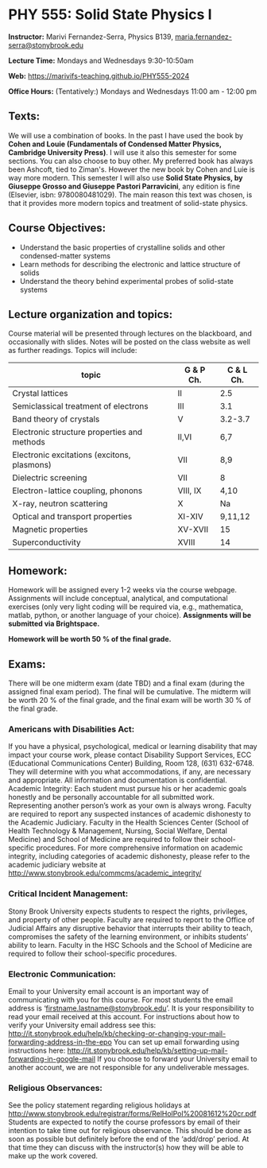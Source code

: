 # PHY 555: Solid State Physics I

**Instructor:** Marivi Fernandez-Serra, Physics B139, maria.fernandez-serra@stonybrook.edu

**Lecture Time:** Mondays and Wednesdays 9:30-10:50am

**Web:** https://marivifs-teaching.github.io/PHY555-2024

**Office Hours:**
(Tentatively:) Mondays and Wednesdays 11:00 am - 12:00 pm


## Texts:
We will use a combination of books. In the past I have used the book by **Cohen and Louie (Fundamentals of Condensed Matter Physics, Cambridge University Press)**. I will use it also this semester for some sections. You can also choose to buy other. My preferred book has always been Ashcoft, tied to Ziman's. However the new book by Cohen and Luie is way more modern. This semester I will also use **Solid State Physics, by Giuseppe Grosso and Giuseppe Pastori
Parravicini**, any edition is fine (Elsevier, isbn: 9780080481029). The main reason this text was chosen, is that it provides more modern topics and treatment of solid-state
physics.


## Course Objectives:
* Understand the basic properties of crystalline solids and other condensed-matter systems
* Learn methods for describing the electronic and lattice structure of solids
* Understand the theory behind experimental probes of solid-state systems

## Lecture organization and topics:
Course material will be presented through lectures on the blackboard, and occasionally with slides. Notes
will be posted on the class website as well as further readings. Topics will include:


topic | G & P Ch. | C & L Ch.
------|-----------|---------
Crystal lattices | II | 2.5
Semiclassical treatment of electrons | III | 3.1  
Band theory of crystals | V | 3.2-3.7
Electronic structure properties and methods | II,VI | 6,7
Electronic excitations (excitons, plasmons) | VII | 8,9
Dielectric screening | VII | 8
Electron-lattice coupling, phonons | VIII, IX | 4,10
X-ray, neutron scattering | X | Na
Optical and transport properties | XI-XIV | 9,11,12
Magnetic properties | XV-XVII | 15
Superconductivity | XVIII | 14


## Homework:
Homework will be assigned every 1-2 weeks via the course webpage. Assignments will include conceptual,
analytical, and computational exercises (only very light coding will be required via, e.g., mathematica,
matlab, python, or another language of your choice). **Assignments will be submitted via Brightspace.**

**Homework will be worth 50 % of the final grade.**

## Exams:
There will be one midterm exam (date TBD) and a final exam (during the assigned final exam period).
The final will be cumulative. The midterm will be worth 20 % of the final grade, and the final
exam will be worth 30 % of the final grade.

### Americans with Disabilities Act:
If you have a physical, psychological, medical or learning disability that may impact your course work, please
contact Disability Support Services, ECC (Educational Communications Center) Building, Room 128, (631)
632-6748. They will determine with you what accommodations, if any, are necessary and appropriate. All
information and documentation is confidential.
Academic Integrity:
Each student must pursue his or her academic goals honestly and be personally accountable for all submitted
work. Representing another person’s work as your own is always wrong. Faculty are required to report
any suspected instances of academic dishonesty to the Academic Judiciary. Faculty in the Health Sciences
Center (School of Health Technology & Management, Nursing, Social Welfare, Dental Medicine) and School
of Medicine are required to follow their school-specific procedures. For more comprehensive information
on academic integrity, including categories of academic dishonesty, please refer to the academic judiciary
website at http://www.stonybrook.edu/commcms/academic_integrity/


### Critical Incident Management:
Stony Brook University expects students to respect the rights, privileges, and property of other people.
Faculty are required to report to the Office of Judicial Affairs any disruptive behavior that interrupts
their ability to teach, compromises the safety of the learning environment, or inhibits students’ ability to
learn. Faculty in the HSC Schools and the School of Medicine are required to follow their school-specific
procedures.


### Electronic Communication:
Email to your University email account is an important way of communicating with you for this course.
For most students the email address is ‘firstname.lastname@stonybrook.edu’. It is your responsibility to
read your email received at this account. For instructions about how to verify your University email address
see this:
http://it.stonybrook.edu/help/kb/checking-or-changing-your-mail-forwarding-address-in-the-epo
You can set up email forwarding using instructions here:
http://it.stonybrook.edu/help/kb/setting-up-mail-forwarding-in-google-mail
If you choose to forward your University email to another account, we are not responsible for any undeliverable messages.

### Religious Observances:
See the policy statement regarding religious holidays at
http://www.stonybrook.edu/registrar/forms/RelHolPol%20081612%20cr.pdf
Students are expected to notify the course professors by email of their intention to take time out for religious
observance. This should be done as soon as possible but definitely before the end of the ‘add/drop’ period.
At that time they can discuss with the instructor(s) how they will be able to make up the work covered.